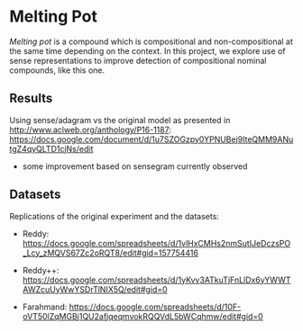 # Melting Pot

*Melting pot* is a compound which is compositional and non-compositional at the same time depending on the context. In this project, we explore use of sense representations to improve detection of compositional nominal compounds, like this one.

## Results

Using sense/adagram vs the original model as presented in http://www.aclweb.org/anthology/P16-1187: 
https://docs.google.com/document/d/1u7SZOGzpy0YPNUBej9IteQMM9ANutgZ4qyQLTD1cjNs/edit 

- some improvement based on sensegram currently observed 

## Datasets 

Replications of the original experiment and the datasets:

- Reddy: https://docs.google.com/spreadsheets/d/1vlHxCMHs2nmSutIJeDczsPO_Lcy_zMQVS67Zc2oRQT8/edit#gid=157754416 

- Reddy++: https://docs.google.com/spreadsheets/d/1yKvv3ATkuTjFnLlDx6yYWWTAWZcuUyWwYSDrTlNIX5Q/edit#gid=0

- Farahmand: https://docs.google.com/spreadsheets/d/10F-oVT50lZqMGBj1QU2afjqeqmvokRQQVdL5bWCqhmw/edit#gid=0 



